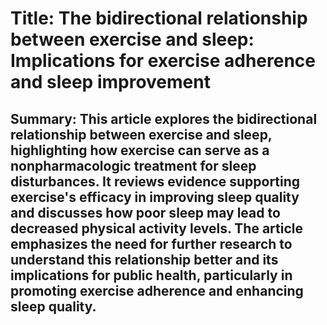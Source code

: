 # Title: The bidirectional relationship between exercise and sleep: Implications for exercise adherence and sleep improvement

## Summary: This article explores the bidirectional relationship between exercise and sleep, highlighting how exercise can serve as a nonpharmacologic treatment for sleep disturbances. It reviews evidence supporting exercise's efficacy in improving sleep quality and discusses how poor sleep may lead to decreased physical activity levels. The article emphasizes the need for further research to understand this relationship better and its implications for public health, particularly in promoting exercise adherence and enhancing sleep quality.